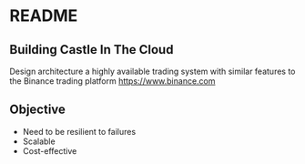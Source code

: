 # README

## Building Castle In The Cloud

Design architecture a highly available trading system with similar features to the Binance trading platform https://www.binance.com

## Objective

- Need to be resilient to failures
- Scalable
- Cost-effective
